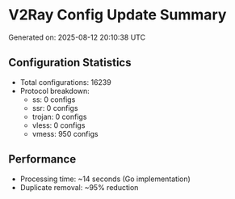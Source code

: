 # V2Ray Config Update Summary
Generated on: 2025-08-12 20:10:38 UTC

## Configuration Statistics
- Total configurations: 16239
- Protocol breakdown:
  - ss: 0 configs
  - ssr: 0 configs
  - trojan: 0 configs
  - vless: 0 configs
  - vmess: 950 configs

## Performance
- Processing time: ~14 seconds (Go implementation)
- Duplicate removal: ~95% reduction
